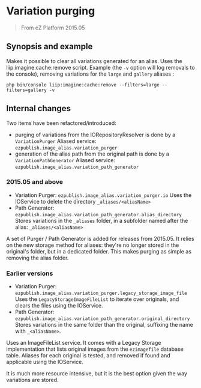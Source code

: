 # Variation purging

> From eZ Platform 2015.05

## Synopsis and example

Makes it possible to clear all variations generated for an alias. Uses the liip:imagine:cache:remove script.
Example (the `-v` option will log removals to the console), removing variations for the `large` and `gallery` aliases :

```shell
php bin/console liip:imagine:cache:remove --filters=large --filters=gallery -v
```

## Internal changes

Two items have been refactored/introduced:
- purging of variations from the IORepositoryResolver is done by a `VariationPurger`
  Aliased service: `ezpublish.image_alias.variation_purger`
- generation of the alias path from the original path is done by a `VariationPathGenerator`
  Aliased service: `ezpublish.image_alias.variation_path_generator`

### 2015.05 and above

- Variation Purger: `ezpublish.image_alias.variation_purger.io`
  Uses the IOService to delete the directory `_aliases/<aliasName>`
- Path Generator: `ezpublish.image_alias.variation_path_generator.alias_directory`
  Stores variations in the `_aliases` folder, in a subfolder named after the alias: `_aliases/<aliasName>`

A set of Purger / Path Generator is added for releases from 2015.05. It relies on the new storage method for aliases:
they're no longer stored in the original's folder, but in a dedicated folder. This makes purging as simple as removing
the alias folder.

### Earlier versions

- Variation Purger: `ezpublish.image_alias.variation_purger.legacy_storage_image_file`
  Uses the `LegacyStorageImageFileList` to iterate over originals, and clears the files using the IOService.
- Path Generator: `ezpublish.image_alias.variation_path_generator.original_directory`
  Stores variations in the same folder than the original, suffixing the name with `_<aliasName>`.

Uses an ImageFileList service. It comes with a Legacy Storage implementation that lists original images from the
`ezimagefile` database table. Aliases for each original is tested, and removed if found and applicable using the IOService.

It is much more resource intensive, but it is the best option given the way variations are stored.
